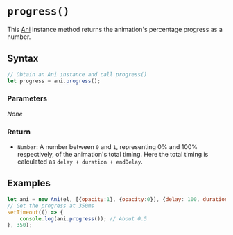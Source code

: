 # `progress()`
This [Ani](/play-ui/api/ani/Ani/README.md) instance method returns the animation's percentage progress as a number.

## Syntax

```js
// Obtain an Ani instance and call progress()
let progress = ani.progress();
```

### Parameters
*None*

### Return
+ `Number`: A number between `0` and `1`, representing 0% and 100% respectively, of the animation's total timing. Here the total timing is calculated as `delay + duration + endDelay`.

## Examples

```js
let ani = new Ani(el, [{opacity:1}, {opacity:0}], {delay: 100, duration:600});
// Get the progress at 350ms
setTimeout(() => {
    console.log(ani.progress()); // About 0.5
}, 350);
```